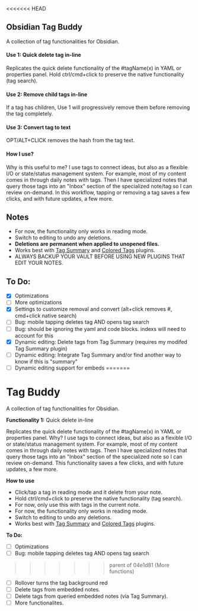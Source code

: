 <<<<<<< HEAD
## Obsidian Tag Buddy
A collection of tag functionalities for Obsidian. 

#### Use 1: Quick delete tag in-line
Replicates the quick delete functionality of the #tagName(x) in YAML or properties panel. Hold ctrl/cmd+click to preserve the native functionality (tag search).

#### Use 2: Remove child tags in-line
If a tag has children, Use 1 will progressively remove them before removing the tag completely.

#### Use 3: Convert tag to text
OPT/ALT+CLICK removes the hash from the tag text.  

#### How I use?
Why is this useful to me? I use tags to connect ideas, but also as a flexible I/O or state/status management system. For example, most of my content comes in through daily notes with tags. Then I have specialized notes that query those tags into an "Inbox" section of the specialized note/tag so I can review on-demand. In this workflow, tapping or removing a tag saves a few clicks, and with future updates, a few more. 

## Notes
- For now, the functionality only works in reading mode. 
- Switch to editing to undo any deletions. 
- **Deletions are permanent when applied to unopened files.**
- Works best with [Tag Summary](https://github.com/macrojd/tag-summary) and [Colored Tags](https://github.com/pfrankov/obsidian-colored-tags) plugins. 
- ALWAYS BACKUP YOUR VAULT BEFORE USING NEW PLUGINS THAT EDIT YOUR NOTES. 

## To Do:
- [x] Optimizations 
- [ ] More optimizations
- [x] Settings to customize removal and convert (alt+click removes #, cmd+click native search)
- [ ] Bug: mobile tapping deletes tag AND opens tag search
- [ ] Bug: should be ignoring the yaml and code blocks. indexs will need to account for this
- [x] Dynamic editing: Delete tags from Tag Summary (requires my modifed Tag Summary plugin)
- [ ] Dynamic editing: Integrate Tag Summary and/or find another way to know if this is "summary"
- [ ] Dynamic editing support for embeds
=======
# Tag Buddy

A collection of tag functionalities for Obsidian. 

**Functionality 1:** Quick delete in-line 

Replicates the quick delete functionality of the #tagName(x) in YAML or properties panel. Why? I use tags to connect ideas, but also as a flexible I/O or state/status management system. For example, most of my content comes in through daily notes with tags. Then I have specialized notes that query those tags into an "Inbox" section of the specialized note so I can review on-demand. This functionality saves a few clicks, and with future updates, a few more. 

**How to use**
- Click/tap a tag in reading mode and it delete from your note.
- Hold ctrl/cmd+click to preserve the native functionality (tag search).
- For now, only use this with tags in the current note. 
- For now, the functionality only works in reading mode. 
- Switch to editing to undo any deletions. 
- Works best with [Tag Summary](https://github.com/macrojd/tag-summary) and [Colored Tags](https://github.com/pfrankov/obsidian-colored-tags) plugins. 

**To Do:**
- [ ] Optimizations 
- [ ] Bug: mobile tapping deletes tag AND opens tag search
>>>>>>> parent of 04e1d81 (More functions)
- [ ] Rollover turns the tag background red
- [ ] Delete tags from embedded notes. 
- [ ] Delete tags from queried embedded notes (via Tag Summary). 
- [ ] More functionalites.